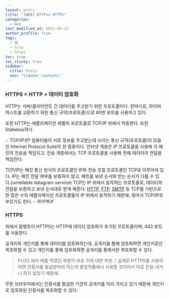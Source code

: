 ```yaml
---
layout: posts
title: "[WEB] HTTPvs HTTPS"
categories:
  - Web
last_modified_at: 2021-09-13
author_profile: true
tags:
  - 웹
  - http
  - https
toc: true
toc_sticky: true
sidebar:
  title: Posts
  nav: "sidebar-contents"
---
```


### HTTPS = HTTP + 데이터 암호화

HTTP는 서버/클라이언트 간 데이터를 주고받기 위한 프로토콜이다. 한마디로, 하이퍼텍스트를 교환하기 위한 통신 규약(프로토콜)으로 80번 포트를 사용하고 있다. 

또한 HTTP는 애플리케이션 레벨의 프로토콜로 TCP/IP 위에서 작동한다. 또한 Stateless하다.

💡 *TCP/IP란?* 
컴퓨터들이 서로 정보를 주고받는데 쓰이는 통신 규약(프로토콜)의 모음인 Internet Protocol Suite의 한 종류이다. 인터넷 계층은 IP 프로토콜을 사용해 각 패킷의 전송을 책임지고, 전송 계층에서는 TCP 프로토콜을 사용해 전체 데이터의 전달을 책임진다.

TCP/IP는 패킷 통신 방식의 프로토콜인 IP와 전송 조절 프로토콜인 TCP로 이루어져 있다. IP는 패킷 전달 여부를 보증하지 않고, 패킷을 보낸 순서와 받는 순서가 다를 수 있다.(unreliable datagram service) TCP는 IP 위에서 동작하는 프로토콜로, 데이터의 전달을 보증하고 보낸 순서대로 받게 해준다. [HTTP](https://ko.wikipedia.org/wiki/HTTP), [FTP](https://ko.wikipedia.org/wiki/%ED%8C%8C%EC%9D%BC_%EC%A0%84%EC%86%A1_%ED%94%84%EB%A1%9C%ED%86%A0%EC%BD%9C), [SMTP](https://ko.wikipedia.org/wiki/SMTP) 등 TCP를 기반으로 한 많은 수의 애플리케이션 프로토콜들이 IP 위에서 동작하기 때문에, 묶어서 TCP/IP로 부르기도 한다.
*- 위키백과*

### HTTPS

위에서 말했듯이 HTTPS는 HTTP에 데이터 암호화가 추가된 프로토콜이며, 443 포트를 사용한다. 

공개키와 개인키를 통해 데이터를 암호화하는데, 공개키를 통해 암호화하면 개인키로만 복호화할 수 있고 개인키를 통해 암호화하면 공개키를 통해서만 복호화할 수 있다.

> FLOG 에서 애를 먹었던 부분이 바로 이에 대한 부분..! 실제로 HTTPS를 사용하려면 인증서를 발급받아야 하는데 졸업작품에서 사용할 것이어서 따로 돈을 내거나 하지 않았기 때문에..
> 

무튼 브라우저에서는 인증서를 발급한 기관의 공개키를 미리 가지고 있기 때문에 개인키로 암호화된 인증서를 복호화할 수 있다.